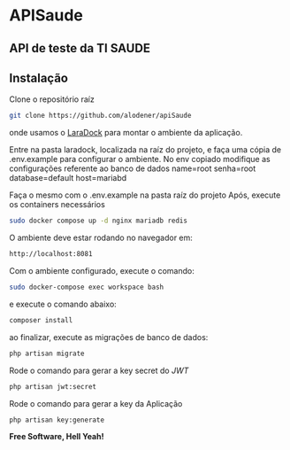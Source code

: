 # APISaude

## API de teste da TI SAUDE

## Instalação

Clone o repositório raíz

```sh
git clone https://github.com/alodener/apiSaude
```

onde usamos o [LaraDock](http://laradock.io/) para montar o ambiente da aplicação.

Entre na pasta laradock, localizada na raíz do projeto, e faça uma cópia de .env.example para configurar o ambiente.
No env copiado modifique as configurações referente ao banco de dados
name=root
senha=root
database=default
host=mariabd

Faça o mesmo com o .env.example na pasta raíz do projeto
Após, execute os containers necessários

```sh
sudo docker compose up -d nginx mariadb redis
```

O ambiente deve estar rodando no navegador em:

```sh
http://localhost:8081
```

Com o ambiente configurado, execute o comando:

```sh
sudo docker-compose exec workspace bash
```

e execute o comando abaixo:

```sh
composer install
```

ao finalizar, execute as migrações de banco de dados:

```sh
php artisan migrate
```

Rode o comando para gerar a key secret do _JWT_

```sh
php artisan jwt:secret
```

Rode o comando para gerar a key da Aplicação

```sh
php artisan key:generate
```

**Free Software, Hell Yeah!**
